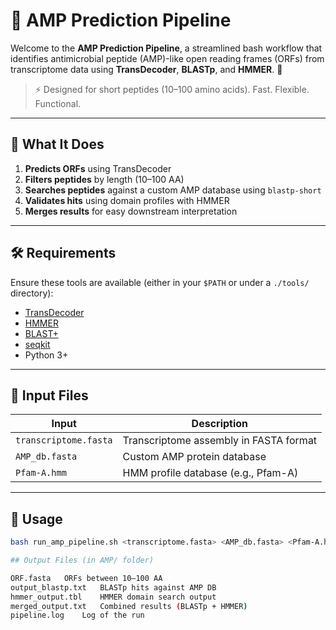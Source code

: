 # 🧪 AMP Prediction Pipeline

Welcome to the **AMP Prediction Pipeline**, a streamlined bash workflow that identifies antimicrobial peptide (AMP)-like open reading frames (ORFs) from transcriptome data using **TransDecoder**, **BLASTp**, and **HMMER**. 🧬

> ⚡ Designed for short peptides (10–100 amino acids). Fast. Flexible. Functional.

---

## 📂 What It Does

1. **Predicts ORFs** using TransDecoder
2. **Filters peptides** by length (10–100 AA)
3. **Searches peptides** against a custom AMP database using `blastp-short`
4. **Validates hits** using domain profiles with HMMER
5. **Merges results** for easy downstream interpretation

---

## 🛠️ Requirements

Ensure these tools are available (either in your `$PATH` or under a `./tools/` directory):

- [TransDecoder](https://github.com/TransDecoder/TransDecoder)
- [HMMER](http://hmmer.org/)
- [BLAST+](https://blast.ncbi.nlm.nih.gov/Blast.cgi?PAGE_TYPE=BlastDocs&DOC_TYPE=Download)
- [seqkit](https://bioinf.shenwei.me/seqkit/)
- Python 3+

---

## 🧬 Input Files

| Input | Description |
|-------|-------------|
| `transcriptome.fasta` | Transcriptome assembly in FASTA format |
| `AMP_db.fasta` | Custom AMP protein database |
| `Pfam-A.hmm` | HMM profile database (e.g., Pfam-A) |

---

## 🚀 Usage

```bash
bash run_amp_pipeline.sh <transcriptome.fasta> <AMP_db.fasta> <Pfam-A.hmm>

## Output Files (in AMP/ folder)

ORF.fasta	ORFs between 10–100 AA
output_blastp.txt	BLASTp hits against AMP DB
hmmer_output.tbl	HMMER domain search output
merged_output.txt	Combined results (BLASTp + HMMER)
pipeline.log	Log of the run
